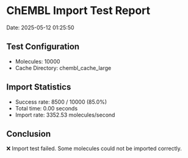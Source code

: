 # ChEMBL Import Test Report

Date: 2025-05-12 01:25:50

## Test Configuration

- Molecules: 10000
- Cache Directory: chembl_cache_large

## Import Statistics

- Success rate: 8500 / 10000 (85.0%)
- Total time: 0.00 seconds
- Import rate: 3352.53 molecules/second

## Conclusion

❌ Import test failed. Some molecules could not be imported correctly.
